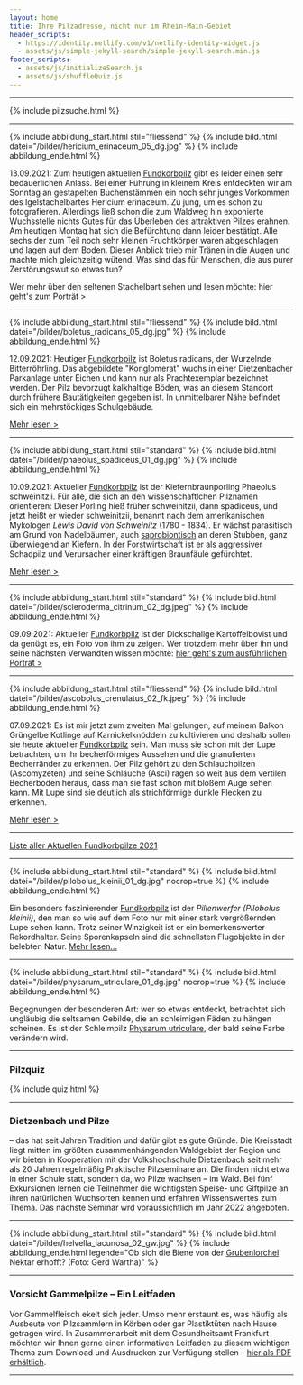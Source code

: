 ```yaml
---
layout: home
title: Ihre Pilzadresse, nicht nur im Rhein-Main-Gebiet
header_scripts:
  - https://identity.netlify.com/v1/netlify-identity-widget.js
  - assets/js/simple-jekyll-search/simple-jekyll-search.min.js
footer_scripts:
  - assets/js/initializeSearch.js
  - assets/js/shuffleQuiz.js
---
```

- - -

{% include pilzsuche.html %}

- - -

{% include abbildung_start.html stil="fliessend" %}
{% include bild.html datei="/bilder/hericium_erinaceum_05_dg.jpg" %}
{% include abbildung_ende.html %}

13.09.2021: Zum heutigen aktuellen [Fundkorbpilz](AA "Glossar-") gibt es leider einen sehr bedauerlichen Anlass. Bei einer Führung in kleinem Kreis entdeckten wir am Sonntag an gestapelten Buchenstämmen ein noch sehr junges Vorkommen des Igelstachelbartes Hericium erinaceum. Zu jung, um es schon zu fotografieren. Allerdings ließ schon die zum Waldweg hin exponierte Wuchsstelle nichts Gutes für das Überleben des attraktiven Pilzes erahnen. Am heutigen Montag hat sich die Befürchtung dann leider bestätigt. Alle sechs der zum Teil noch sehr kleinen Fruchtkörper waren abgeschlagen und lagen auf dem Boden. Dieser Anblick trieb mir Tränen in die Augen und machte mich gleichzeitig wütend. Was sind das für Menschen, die aus purer Zerstörungswut so etwas tun?

Wer mehr über den seltenen Stachelbart sehen und lesen möchte: hier geht's zum Porträt >

- - -

{% include abbildung_start.html stil="fliessend" %}
{% include bild.html datei="/bilder/boletus_radicans_05_dg.jpg" %}
{% include abbildung_ende.html %}

12.09.2021: Heutiger [Fundkorbpilz](AA "Glossar-") ist Boletus radicans, der Wurzelnde Bitterröhrling. Das abgebildete "Konglomerat" wuchs in einer Dietzenbacher Parkanlage unter Eichen und kann nur als Prachtexemplar bezeichnet werden. Der Pilz bevorzugt kalkhaltige Böden, was an diesem Standort durch frühere Bautätigkeiten gegeben ist. In unmittelbarer Nähe befindet sich ein mehrstöckiges Schulgebäude.

[Mehr lesen >](/pilze/boletus-radicans-wurzelnder-bitterröhrling)

<div style="clear:  both"></div>

- - -

{% include abbildung_start.html stil="standard" %}
{% include bild.html datei="/bilder/phaeolus_spadiceus_01_dg.jpg" %}
{% include abbildung_ende.html %}

10.09.2021: Aktueller [Fundkorbpilz](AA "Glossar-") ist der Kiefernbraunporling Phaeolus schweinitzii. Für alle, die sich an den wissenschaftlchen Pilznamen orientieren: Dieser Porling hieß früher schweinitzii, dann spadiceus, und jetzt heißt er wieder schweinitzii, benannt nach dem amerikanischen Mykologen *Lewis David von Schweinitz* (1780 - 1834). Er wächst parasitisch am Grund von Nadelbäumen, auch [saprobiontisch](saprobiontisch "Glossar") an deren Stubben, ganz überwiegend an Kiefern. In der Forstwirtschaft ist er als aggressiver Schadpilz und Verursacher einer kräftigen Braunfäule gefürchtet.

[Mehr lesen >](/pilze/phaeolus-spadiceus-kiefernbraunporling)

- - -

{% include abbildung_start.html stil="standard" %}
{% include bild.html datei="/bilder/scleroderma_citrinum_02_dg.jpeg" %}
{% include abbildung_ende.html %}

09.09.2021: Aktueller [Fundkorbpilz](AA "Glossar-") ist der Dickschalige Kartoffelbovist und da genügt es, ein Foto von ihm zu zeigen. Wer trotzdem mehr über ihn und seine nächsten Verwandten wissen möchte: [hier geht's zum ausführlichen Porträt >](/pilze/scleroderma-citrinum-dickschaliger-kartoffelbovist)

- - -

{% include abbildung_start.html stil="fliessend" %}
{% include bild.html datei="/bilder/ascobolus_crenulatus_02_fk.jpeg" %}
{% include abbildung_ende.html %}

07.09.2021: Es ist mir jetzt zum zweiten Mal gelungen, auf meinem Balkon Grüngelbe Kotlinge auf Karnickelknöddeln zu kultivieren und deshalb sollen sie heute aktueller [Fundkorbpilz](AA "Glossar-") sein. Man muss sie schon mit der Lupe betrachten, um ihr becherförmiges Aussehen und die granulierten Becherränder zu erkennen. Der Pilz gehört zu den Schlauchpilzen (Ascomyzeten) und seine Schläuche (Asci) ragen so weit aus dem vertilen Becherboden heraus, dass man sie fast schon mit bloßem Auge sehen kann. Mit Lupe sind sie deutlich als strichförmige dunkle Flecken zu erkennen.

[Mehr lesen >](/pilze/ascobolus-crenulatus-grüngelber-kotling)

- - -

[Liste aller Aktuellen Fundkorbpilze 2021](/artikel/liste-aller-aktuellen-fundkorbpilze-2021.html)

- - -

{% include abbildung_start.html stil="standard" %}
{% include bild.html datei="/bilder/pilobolus_kleinii_01_dg.jpg" nocrop=true %}
{% include abbildung_ende.html %}

Ein besonders faszinierender [Fundkorbpilz](AA "Glossar-") ist der *Pillenwerfer (Pilobolus kleinii)*, den man so wie auf dem Foto nur mit einer stark vergrößernden Lupe sehen kann. Trotz seiner Winzigkeit ist er ein bemerkenswerter Rekordhalter. Seine Sporenkapseln sind die schnellsten Flugobjekte in der belebten Natur. [Mehr lesen...](/pilze/pilobolus-kleinii-pillenwerfer)

- - -

{% include abbildung_start.html stil="standard" %}
{% include bild.html datei="/bilder/physarum_utriculare_01_dg.jpg" nocrop=true %}
{% include abbildung_ende.html %}

Begegnungen der besonderen Art: wer so etwas entdeckt, betrachtet sich ungläubig die seltsamen Gebilde, die an schleimigen Fäden zu hängen scheinen. Es ist der Schleimpilz [Physarum utriculare](/pilze/physarum-utriculare-fadenfruchtschleimpilz), der bald seine Farbe verändern wird.

- - -

### Pilzquiz

{% include quiz.html %}

- - -

### Dietzenbach und Pilze

– das hat seit Jahren Tradition und dafür gibt es gute Gründe. Die Kreisstadt liegt mitten im größten zusammenhängenden Waldgebiet der Region und wir bieten in Kooperation mit der Volkshochschule Dietzenbach seit mehr als 20 Jahren regelmäßig Praktische Pilzseminare an. Die finden nicht etwa in einer Schule statt, sondern da, wo Pilze wachsen – im Wald. Bei fünf Exkursionen lernen die Teilnehmer die wichtigsten Speise- und Giftpilze an ihren natürlichen Wuchsorten kennen und erfahren Wissenswertes zum Thema. Das nächste Seminar wrd voraussichtlich im Jahr 2022 angeboten.  

- - -

{% include abbildung_start.html stil="standard" %}
{% include bild.html datei="/bilder/helvella_lacunosa_02_gw.jpg" %}
{% include abbildung_ende.html legende="Ob sich die Biene von der <a href='/pilze/helvella-lacunosa-grubenlorchel'>Grubenlorchel</a> Nektar erhofft?  (Foto: Gerd Wartha)" %}

- - -

### Vorsicht Gammelpilze – Ein Leitfaden

Vor Gammelfleisch ekelt sich jeder. Umso mehr erstaunt es, was häufig als Ausbeute von Pilzsammlern in Körben oder gar Plastiktüten nach Hause getragen wird. In Zusammenarbeit mit dem Gesundheitsamt Frankfurt möchten wir Ihnen gerne einen informativen Leitfaden zu diesem wichtigen Thema zum Download und Ausdrucken zur Verfügung stellen – [hier als PDF erhältlich](/assets/docs/Fundkorb.de-Gammelpilze.pdf).

- - -